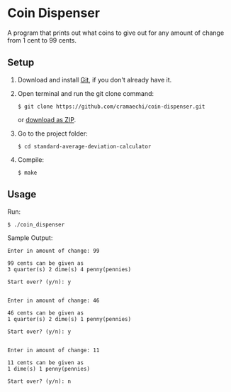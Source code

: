 # Coin Dispenser
A program that prints out what coins to give out for any amount of change from 1 cent to 99 cents.

## Setup
1. Download and install [Git](https://git-scm.com/downloads), if you don't already have it.

2. Open terminal and run the git clone command:

   ```
   $ git clone https://github.com/cramaechi/coin-dispenser.git
   ```
    or [download as ZIP](https://github.com/cramaechi/coin-dispenser/archive/master.zip).

3. Go to the project folder:

   ```
   $ cd standard-average-deviation-calculator
   ```

4. Compile:

   ```
   $ make
   ```
   
## Usage
Run:

```
$ ./coin_dispenser
```

Sample Output:
```
Enter in amount of change: 99                                                                                         
                                                                                                                      
99 cents can be given as                                                                                              
3 quarter(s) 2 dime(s) 4 penny(pennies)                                                                               
                                                                                                                      
Start over? (y/n): y                                                                                                  
                                                                                                                      
                                                                                                                      
Enter in amount of change: 46                                                                                         
                                                                                                                      
46 cents can be given as                                                                                              
1 quarter(s) 2 dime(s) 1 penny(pennies)                                                                               
                                                                                                                      
Start over? (y/n): y                                                                                                  
                                                                                                                      
                                                                                                                      
Enter in amount of change: 11                                                                                         
                                                                                                                      
11 cents can be given as                                                                                              
1 dime(s) 1 penny(pennies)                                                                                            
                                                                                                                      
Start over? (y/n): n 
```

